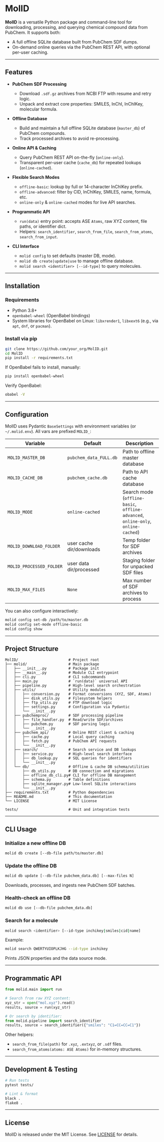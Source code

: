 # MolID

**MolID** is a versatile Python package and command-line tool for downloading, processing, and querying chemical compound data from PubChem. It supports both:

- A full offline SQLite database built from PubChem SDF dumps.
- On-demand online queries via the PubChem REST API, with optional per-user caching.

---

## Features

- **PubChem SDF Processing**

  - Download `.sdf.gz` archives from NCBI FTP with resume and retry logic.
  - Unpack and extract core properties: SMILES, InChI, InChIKey, molecular formula.

- **Offline Database**

  - Build and maintain a full offline SQLite database (`master_db`) of PubChem compounds.
  - Track processed archives to avoid re-processing.

- **Online API & Caching**

  - Query PubChem REST API on-the-fly (`online-only`).
  - Transparent per-user cache (`cache_db`) for repeated lookups (`online-cached`).

- **Flexible Search Modes**

  - `offline-basic`: lookup by full or 14-character InChIKey prefix.
  - `offline-advanced`: filter by CID, InChIKey, SMILES, name, formula, etc.
  - `online-only` & `online-cached` modes for live API searches.

- **Programmatic API**

  - `run(data)` entry point: accepts ASE `Atoms`, raw XYZ content, file paths, or identifier dict.
  - Helpers: `search_identifier`, `search_from_file`, `search_from_atoms`, `search_from_input`.

- **CLI Interface**

  - `molid config` to set defaults (master DB, mode).
  - `molid db create|update|use` to manage offline database.
  - `molid search <identifier> [--id-type]` to query molecules.

---

## Installation

### Requirements

- Python 3.8+
- `openbabel-wheel` (OpenBabel bindings)
- System libraries for OpenBabel on Linux: `libxrender1`, `libxext6` (e.g., via `apt`, `dnf`, or `pacman`).

### Install via pip

```bash
git clone https://github.com/your_org/MolID.git
cd MolID
pip install -r requirements.txt
```

If OpenBabel fails to install, manually:

```bash
pip install openbabel-wheel
```

Verify OpenBabel:

```bash
obabel -V
```

---

## Configuration

MolID uses Pydantic `BaseSettings` with environment variables (or `~/.molid.env`). All vars are prefixed `MOLID_`:

| Variable                 | Default                  | Description                                                                       |
| ------------------------ | ------------------------ | --------------------------------------------------------------------------------- |
| `MOLID_MASTER_DB`        | `pubchem_data_FULL.db`   | Path to offline master database                                                   |
| `MOLID_CACHE_DB`         | `pubchem_cache.db`       | Path to API cache database                                                        |
| `MOLID_MODE`             | `online-cached`          | Search mode (`offline-basic`, `offline-advanced`, `online-only`, `online-cached`) |
| `MOLID_DOWNLOAD_FOLDER`  | user cache dir/downloads | Temp folder for SDF archives                                                      |
| `MOLID_PROCESSED_FOLDER` | user data dir/processed  | Staging folder for unpacked SDF files                                             |
| `MOLID_MAX_FILES`        | `None`                   | Max number of SDF archives to process                                             |

You can also configure interactively:

```bash
molid config set-db /path/to/master.db
molid config set-mode offline-basic
molid config show
```

---

## Project Structure

```
MolID/                       # Project root
├── molid/                   # Main package
│   ├── __init__.py          # Package init
│   ├── __main__.py          # Module CLI entrypoint
│   ├── cli.py               # CLI subcommands
│   ├── main.py              # `run(data)` universal API
│   ├── pipeline.py          # High-level search orchestration
│   ├── utils/               # Utility modules
│   │   ├── conversion.py    # Format conversions (XYZ, SDF, Atoms)
│   │   ├── disk_utils.py    # Filesystem helpers
│   │   ├── ftp_utils.py     # FTP download logic
│   │   ├── settings.py      # Configuration via Pydantic
│   │   └── __init__.py
│   ├── pubchemproc/         # SDF processing pipeline
│   │   ├── file_handler.py  # Read/write SDF/archives
│   │   ├── pubchem.py       # SDF parsing logic
│   │   └── __init__.py
│   ├── pubchem_api/         # Online REST client & caching
│   │   ├── cache.py         # Local query caching
│   │   ├── fetch.py         # PubChem API requests
│   │   └── __init__.py
│   ├── search/              # Search service and DB lookups
│   │   ├── service.py       # High-level search interface
│   │   ├── db_lookup.py     # SQL queries for identifiers
│   │   └── __init__.py
│   └── db/                  # Offline & cache DB schema/utilities
│       ├── db_utils.py      # DB connection and migrations
│       ├── offline_db_cli.py# CLI for offline DB management
│       ├── schema.py        # Table definitions
│       ├── sqlite_manager.py# Low-level SQLite interactions
│       └── __init__.py
├── requirements.txt         # Python dependencies
├── README.md                # This documentation
└── LICENSE                  # MIT License

tests/                       # Unit and integration tests
```

---

## CLI Usage

### Initialize a new offline DB

```bash
molid db create [--db-file path/to/master.db]
```

### Update the offline DB

```bash
molid db update [--db-file pubchem_data.db] [--max-files N]
```

Downloads, processes, and ingests new PubChem SDF batches.

### Health-check an offline DB

```bash
molid db use [--db-file pubchem_data.db]
```

### Search for a molecule

```bash
molid search <identifier> [--id-type inchikey|smiles|cid|name]
```

Example:

```bash
molid search QWERTYUIOPLKJHG --id-type inchikey
```

Prints JSON properties and the data source mode.

---

## Programmatic API

```python
from molid.main import run

# Search from raw XYZ content:
xyz_str = open("mol.xyz").read()
results, source = run(xyz_str)

# Or search by identifier:
from molid.pipeline import search_identifier
results, source = search_identifier({"smiles": "C1=CC=CC=C1"})
```

Other helpers:

- `search_from_file(path)` for `.xyz`, `.extxyz`, or `.sdf` files.
- `search_from_atoms(atoms: ASE Atoms)` for in-memory structures.

---

## Development & Testing

```bash
# Run tests
pytest tests/

# Lint & format
black .
flake8 .
```

---

## License

MolID is released under the MIT License. See [LICENSE](LICENSE) for details.

